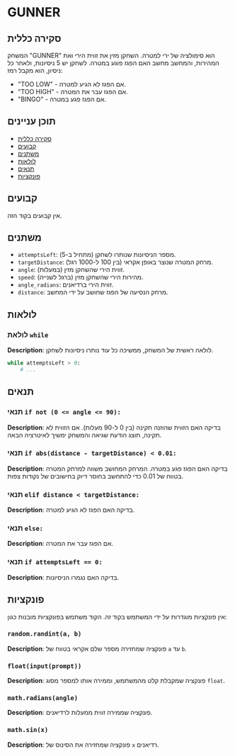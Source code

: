 # GUNNER

## סקירה כללית

המשחק "GUNNER" הוא סימולציה של ירי למטרה. השחקן מזין את זווית הירי ואת המהירות, והמחשב מחשב האם הפגז פוגע במטרה. לשחקן יש 5 ניסיונות, ולאחר כל ניסיון, הוא מקבל רמז:
- "TOO LOW" - אם הפגז לא הגיע למטרה.
- "TOO HIGH" - אם הפגז עבר את המטרה.
- "BINGO" - אם הפגז פגע במטרה.

## תוכן עניינים

- [סקירה כללית](#סקירה-כללית)
- [קבועים](#קבועים)
- [משתנים](#משתנים)
- [לולאות](#לולאות)
- [תנאים](#תנאים)
- [פונקציות](#פונקציות)

## קבועים

אין קבועים בקוד הזה.

## משתנים

- `attemptsLeft`: מספר הניסיונות שנותרו לשחקן (מתחיל ב-5).
- `targetDistance`: מרחק המטרה שנוצר באופן אקראי (בין 100 ל-1000 רגל).
- `angle`: זווית הירי שהשחקן מזין (במעלות).
- `speed`: מהירות הירי שהשחקן מזין (ברגל לשנייה).
- `angle_radians`: זווית הירי ברדיאנים.
- `distance`: מרחק הנסיעה של הפגז שחושב על ידי המחשב.

## לולאות

### לולאת `while`

**Description**: לולאה ראשית של המשחק, ממשיכה כל עוד נותרו ניסיונות לשחקן.

```python
while attemptsLeft > 0:
    # ...
```

## תנאים

### תנאי `if not (0 <= angle <= 90):`

**Description**: בדיקה האם הזווית שהוזנה תקינה (בין 0 ל-90 מעלות). אם הזווית לא תקינה, תוצג הודעת שגיאה והמשחק ימשיך לאיטרציה הבאה.

### תנאי `if abs(distance - targetDistance) < 0.01:`

**Description**: בדיקה האם הפגז פגע במטרה. המרחק המחושב משווה למרחק המטרה בטווח של 0.01 כדי להתחשב בחוסר דיוק בחישובים של נקודות צפות.

### תנאי `elif distance < targetDistance:`

**Description**: בדיקה האם הפגז לא הגיע למטרה.

### תנאי `else:`

**Description**: אם הפגז עבר את המטרה.

### תנאי `if attemptsLeft == 0:`

**Description**: בדיקה האם נגמרו הניסיונות.

## פונקציות

אין פונקציות מוגדרות על ידי המשתמש בקוד זה. הקוד משתמש בפונקציות מובנות כגון:

### `random.randint(a, b)`

**Description**: פונקציה שמחזירה מספר שלם אקראי בטווח של `a` עד `b`.

### `float(input(prompt))`

**Description**: פונקציה שמקבלת קלט מהמשתמש, וממירה אותו למספר מסוג `float`.

### `math.radians(angle)`

**Description**: פונקציה שממירה זווית ממעלות לרדיאנים.

### `math.sin(x)`

**Description**: פונקציה שמחזירה את הסינוס של `x` רדיאנים.